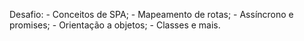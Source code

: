 Desafio: - Conceitos de SPA; - Mapeamento de rotas; - Assíncrono e promises; - Orientação a objetos; - Classes e mais.

